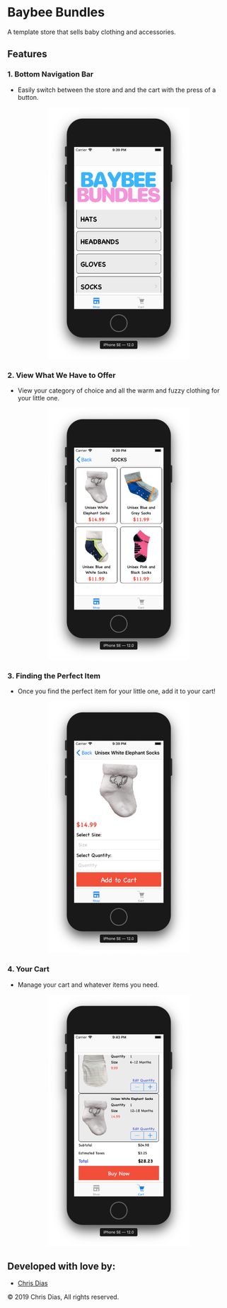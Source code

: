 # Baybee Bundles

A template store that sells baby clothing and accessories.

## Features

### 1. Bottom Navigation Bar

- Easily switch between the store and and the cart with the press of a button.

<p align="center">
  <img width="320" height="570" src="https://github.com/chrisdias96/Baybee-Bundles/blob/ReadMe/Screenshots/bbHome.png">
</p>


### 2. View What We Have to Offer

- View your category of choice and all the warm and fuzzy clothing for your little one.

<p align="center">
  <img width="320" height="570" src="https://github.com/chrisdias96/Baybee-Bundles/blob/ReadMe/Screenshots/bbCat.png">
</p>


### 3. Finding the Perfect Item

- Once you find the perfect item for your little one, add it to your cart!

<p align="center">
  <img width="320" height="570" src="https://github.com/chrisdias96/Baybee-Bundles/blob/ReadMe/Screenshots/bbItem.png">
</p>

### 4. Your Cart

- Manage your cart and whatever items you need.

<p align="center">
  <img width="320" height="570" src="https://github.com/chrisdias96/Baybee-Bundles/blob/ReadMe/Screenshots/bbCart.png">
</p>



## Developed with love by:
- [Chris Dias](https://github.com/chrisdias96)

:copyright: 2019 Chris Dias, All rights reserved. 
